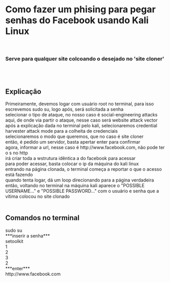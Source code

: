 <h1>Como fazer um phising para pegar senhas do Facebook usando Kali Linux</h1>
<br>
<h3>Serve para qualquer site colcoando o desejado no 'site cloner'</h3>
<br><br>
<h2>Explicação</h2>
Primeiramente, devemos logar com usuário root no terminal, para isso escrevemos sudo su, logo após, será solicitada a senha
<br>
selecionar o tipo de ataque, no nosso caso é social-engineering attacks
<br>
aqui, de onde via partir o ataque, nesse caso será website attack vector
<br>
após a explicação dada no terminal pelo kali, selecionaremos credential harvester attack mode para a colheita de credenciais
<br>
selecionaremos o modo que queremos, que no caso é site cloner
<br>
então, é pedido um servidor, basta apertar enter para confirmar
<br>
agora, informar a url, nesse caso é http://www.facebook.com, não pode ter o s no http
<br>
irá criar toda a wstrutura idêntica a do facebook para acessar
<br>
para poder acessar, basta colocar o ip da máquina do kali linux
<br>
entrando na página clonada, o terminal começa a reportar o que o acesso está fazendo
<br>
quando tenta logar, dá um loop direcionando para a página verdadeira
<br>
então, voltando no terminal na máquina kali aparece o "POSSIBLE USERNAME..." e "POSSIBLE PASSWORD..." com o usuário e senha que a vítima colocou no site clonado
<br><br>
<h2>Comandos no terminal</h2>
sudo su
<br>
***inserir a senha***
<br>
setoolkit
<br>
1
<br>
2
<br>
3
<br>
2
<br>
***enter***
<br>
http://www.facebook.com
<br>